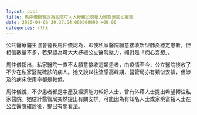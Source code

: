 ```yaml
---
layout: post
title: 馬仲儀稱若認為私院可大大紓緩公院壓力絕對是痴心妄想
date: 2020-04-06 20:37:54.000000000 +08:00
categories: rthk
---
```


公共醫療醫生協會會長馬仲儀認為，即使私家醫院願意接收新型肺炎穩定患者，但相信數量不多，若果認為可大大紓緩公立醫院壓力，絕對是「痴心妄想」。

馬仲儀指出，私家醫院一直不太願意接收這類患者，由疫情至今，公立醫院接收了不少在私家醫院確診的病人。她又說以往流感高峰期，醫管局亦有類似安排，但涉及的病床使用率都是較低。

馬仲儀說，不少患者都是中產及經濟能力較好人士，曾有外藉人士提出希望轉往私家醫院。她估計醫管局突然提出有關安排，可能因為有知名人士或家境富裕人士在公立醫院確診後，提出有關看法。
